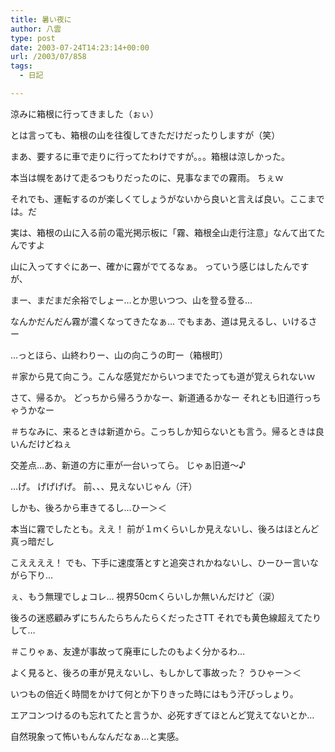 ```yaml
---
title: 暑い夜に
author: 八雲
type: post
date: 2003-07-24T14:23:14+00:00
url: /2003/07/858
tags:
  - 日記

---
```

涼みに箱根に行ってきました（ぉぃ）
  
とは言っても、箱根の山を往復してきただけだったりしますが（笑）

まあ、要するに車で走りに行ってたわけですが。。。箱根は涼しかった。
  
本当は幌をあけて走るつもりだったのに、見事なまでの霧雨。 ちぇｗ
  
それでも、運転するのが楽しくてしょうがないから良いと言えば良い。ここまでは。だ

実は、箱根の山に入る前の電光掲示板に「霧、箱根全山走行注意」なんて出てたんですよ
  
山に入ってすぐにあー、確かに霧がでてるなぁ。 っていう感じはしたんですが、
  
まー、まだまだ余裕でしょー…とか思いつつ、山を登る登る…
  
なんかだんだん霧が濃くなってきたなぁ… でもまあ、道は見えるし、いけるさー
  
…っとほら、山終わりー、山の向こうの町ー（箱根町）
  
＃家から見て向こう。こんな感覚だからいつまでたっても道が覚えられないｗ
  
さて、帰るか。 どっちから帰ろうかなー、新道通るかなー それとも旧道行っちゃうかなー
  
＃ちなみに、来るときは新道から。こっちしか知らないとも言う。帰るときは良いんだけどねぇ
  
交差点…あ、新道の方に車が一台いってら。 じゃぁ旧道～♪
  
…げ。 げげげげ。 前、、、見えないじゃん（汗）
  
しかも、後ろから車きてるし…ひー＞＜
  
本当に霧でしたとも。ええ！ 前が１ｍくらいしか見えないし、後ろはほとんど真っ暗だし
  
こええええ！ でも、下手に速度落とすと追突されかねないし、ひーひー言いながら下り…
  
ぇ、もう無理でしょコレ… 視界50cmくらいしか無いんだけど（涙）
  
後ろの迷惑顧みずにちんたらちんたらくだったさTT それでも黄色線超えてたりして…
  
＃こりゃぁ、友達が事故って廃車にしたのもよく分かるわ…
  
よく見ると、後ろの車が見えないし、もしかして事故った？ うひゃー＞＜
  
いつもの倍近く時間をかけて何とか下りきった時にはもう汗びっしょり。
  
エアコンつけるのも忘れてたと言うか、必死すぎてほとんど覚えてないとか…
  
自然現象って怖いもんなんだなぁ…と実感。

